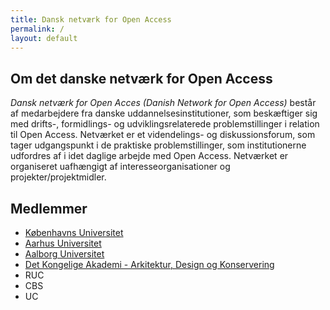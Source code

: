```yaml
---
title: Dansk netværk for Open Access
permalink: /
layout: default
---
```


## Om det danske netværk for Open Access

_Dansk netværk for Open Acces (Danish Network for Open Access)_ består af medarbejdere fra danske uddannelsesinstitutioner,
som beskæftiger sig med drifts-, formidlings- og udviklingsrelaterede problemstillinger i relation til Open Access.
Netværket er et videndelings- og diskussionsforum, som tager udgangspunkt i de praktiske problemstillinger, som institutionerne
udfordres af i idet daglige arbejde med Open Access. Netværket er organiseret uafhængigt af interesseorganisationer og projekter/projektmidler.

## Medlemmer
- [Københavns Universitet](https://kub.ku.dk/english/usethelibrary/researchers/open-access/)
- [Aarhus Universitet](https://medarbejdere.au.dk/en/open-access/advantages-of-open-access)
- [Aalborg Universitet](https://www.aau.dk/forskning/open-access)
- [Det Kongelige Akademi - Arkitektur, Design og Konservering](https://emneguides.kglakademi.dk/research/openaccess)
- RUC
- CBS
- UC
